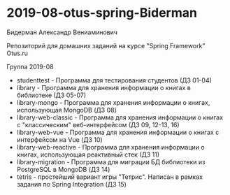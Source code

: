 # 2019-08-otus-spring-Biderman
Бидерман Александр Вениаминович

Репозиторий для домашних заданий на курсе "Spring Framework" Otus.ru

Группа 2019-08

* studenttest - Программа для тестирования студентов (ДЗ 01-04)
* library - Программа для хранения информации о книгах в библиотеке (ДЗ 05-07)
* library-mongo - Программа для хранения информации о книгах, использующая MongoDB (ДЗ 08)
* library-web-classic - Программа для хранения информации о книгах с "классическим" веб-интерфейсом (ДЗ 09, 12-13, 16)
* library-web-vue - Программа для хранения информации о книгах с интерфейсом на Vue (ДЗ 10)
* library-web-reactive - Программа для хранения информации о книгах, использующая реактивный стек (ДЗ 11)
* library-migration - Программа для миграции БД библиотеки из PostgreSQL в MongoDB (ДЗ 14)
* tetris - простейший вариант игры "Тетрис". Написан в рамках задания по Spring Integration (ДЗ 15)